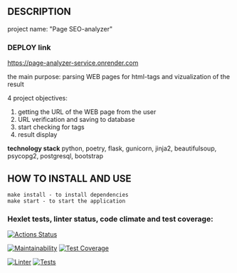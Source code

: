 ## DESCRIPTION
project name: "Page SEO-analyzer"

### DEPLOY link
https://page-analyzer-service.onrender.com


the main purpose: parsing WEB pages for html-tags and vizualization of the result

4 project objectives:
1. getting the URL of the WEB page from the user
2. URL verification and saving to database
3. start checking for tags
4. result display

**technology stack**
python, poetry, flask, gunicorn, jinja2, beautifulsoup, psycopg2, postgresql, bootstrap

## HOW TO INSTALL AND USE

```
make install - to install dependencies
make start - to start the application
```
 

### Hexlet tests, linter status, code climate and test coverage:
[![Actions Status](https://github.com/ConstableFraser/python-project-83/workflows/hexlet-check/badge.svg)](https://github.com/ConstableFraser/python-project-83/actions)

[![Maintainability](https://api.codeclimate.com/v1/badges/02d7cf3a054818153080/maintainability)](https://codeclimate.com/github/ConstableFraser/python-project-83/maintainability)
[![Test Coverage](https://api.codeclimate.com/v1/badges/02d7cf3a054818153080/test_coverage)](https://codeclimate.com/github/ConstableFraser/python-project-83/test_coverage)

[![Linter](https://github.com/ConstableFraser/python-project-83/actions/workflows/Linter.yml/badge.svg)](https://github.com/ConstableFraser/python-project-83/actions/workflows/Linter.yml)
[![Tests](https://github.com/ConstableFraser/python-project-83/actions/workflows/pytest.yml/badge.svg)](https://github.com/ConstableFraser/python-project-83/actions/workflows/pytest.yml) 
